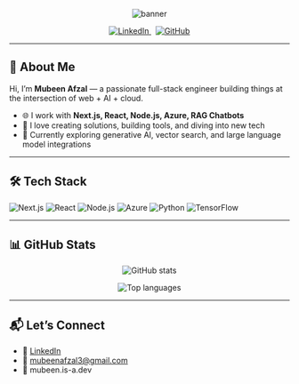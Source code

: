 <!-- Banner / Header -->
<p align="center">
  <img src="https://capsule-render.vercel.app/api?type=waving&color=0:282c34,100:61dafb&height=120&section=header&text=Mubeen%20Afzal&fontSize=60" alt="banner" />
</p>

<p align="center">
  <a href="https://www.linkedin.com/in/mubeen-afzal-6a2828156/">
    <img src="https://img.shields.io/badge/LinkedIn-Profile-blue?style=flat&logo=linkedin&logoColor=white" alt="LinkedIn" />
  </a>
  &nbsp;
  <a href="https://github.com/mubeenHere">
    <img src="https://img.shields.io/badge/GitHub-mubeenHere-181717?style=flat&logo=github&logoColor=white" alt="GitHub" />
  </a>
  <!-- Add more social / profile badges as needed -->
</p>

---

## 👋 About Me

Hi, I’m **Mubeen Afzal** — a passionate full-stack engineer building things at the intersection of web + AI + cloud.

- 🌐 I work with **Next.js, React, Node.js, Azure, RAG Chatbots**
- 🔧 I love creating solutions, building tools, and diving into new tech
- 🚀 Currently exploring generative AI, vector search, and large language model integrations

---

## 🛠️ Tech Stack

<p>
  <img src="https://img.shields.io/badge/Next.js-000000?style=flat&logo=nextdotjs&logoColor=white" alt="Next.js" />
  <img src="https://img.shields.io/badge/React-20232a?style=flat&logo=react&logoColor=61dafb" alt="React" />
  <img src="https://img.shields.io/badge/Node.js-43853d?style=flat&logo=node-dot-js&logoColor=white" alt="Node.js" />
  <img src="https://img.shields.io/badge/Azure-0089D6?style=flat&logo=microsoft-azure&logoColor=white" alt="Azure" />
  <img src="https://img.shields.io/badge/Python-3776AB?style=flat&logo=python&logoColor=white" alt="Python" />
  <img src="https://img.shields.io/badge/TensorFlow-FF6F00?style=flat&logo=tensorflow&logoColor=white" alt="TensorFlow" />
  <!-- Add more as needed -->
</p>

---

## 📊 GitHub Stats

<p align="center">
  <img src="https://github-readme-stats.vercel.app/api?username=mubeenHere&show_icons=true&theme=radical&hide_rank=true" alt="GitHub stats" />
</p>
<p align="center">
  <img src="https://github-readme-stats.vercel.app/api/top-langs/?username=mubeenHere&layout=compact&theme=radical" alt="Top languages" />
</p>

---

## 📬 Let’s Connect

- 💼 [LinkedIn](https://www.linkedin.com/in/mubeen-afzal-6a2828156/)  
- 📧 mubeenafzal3@gmail.com
- 🔗 mubeen.is-a.dev
